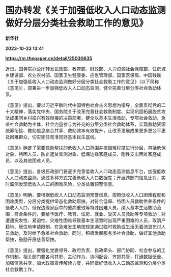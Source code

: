 # 国办转发《关于加强低收入人口动态监测做好分层分类社会救助工作的意见》
**新华社**

**2023-10-23 13:41**

**https://m.thepaper.cn/detail/25030635**

近日，国务院办公厅转发民政部、教育部、财政部、人力资源社会保障部、住房城乡建设部、农业农村部、国家卫生健康委、应急管理部、国家医保局、中国残联《关于加强低收入人口动态监测做好分层分类社会救助工作的意见》（以下简称《意见》），部署进一步加强低收入人口动态监测，健全完善分层分类社会救助体系。

《意见》提出，要以习近平新时代中国特色社会主义思想为指导，全面贯彻党的二十大精神，落实党中央、国务院关于改革完善社会救助制度、实现巩固拓展脱贫攻坚成果同乡村振兴有效衔接的决策部署，健全以基本生活救助、专项社会救助、急难社会救助为主体，社会力量参与为补充的分层分类社会救助体系，实现救助资源统筹衔接、救助信息聚合共享、救助效率有效提升，让改革发展成果更多更公平惠及困难群众，切实兜住兜准兜好基本民生底线。

《意见》确定了需要救助帮扶的低收入人口范围并按困难程度进行分层，包括低保对象、特困人员、防止返贫监测对象、低保边缘家庭成员、刚性支出困难家庭成员，以及其他困难人员。

《意见》提出，各级民政部门要逐步完善低收入人口动态监测信息平台，加强低收入人口动态监测。通过多种方式完善低收入人口数据库；开展跨部门信息比对，实时监测发现低收入人口的困难风险，分类处置预警信息。

《意见》明确，要根据低收入人口动态监测预警信息，按照低收入人口困难程度和困难类型，分层分类提供常态化救助帮扶。对符合低保、特困人员救助供养条件的低收入人口，低保边缘家庭中的重病重残等特殊困难人员，纳入基本生活救助范围；符合条件的，要给予医疗、教育、住房、就业、受灾人员救助等专项救助；对遭遇突发性、紧迫性、灾难性困难导致基本生活暂时出现严重困难的人员，取消户籍地、居住地申请限制，在急难发生地按规定通过临时救助或生活无着流浪乞讨人员救助，及时给予急难社会救助。同时，积极发展服务类社会救助，做好其他救助帮扶，鼓励开展慈善帮扶。

《意见》提出，要强化党委领导、政府负责、民政牵头、部门协同、社会参与的工作机制。相关部门要各司其职、主动作为、协同配合、齐抓共管，打通数据壁垒、加强信息共享，加大政策宣传解读力度，共同做好低收入人口动态监测和分层分类社会救助工作。